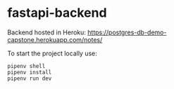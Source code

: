 # fastapi-backend

Backend hosted in Heroku: https://postgres-db-demo-capstone.herokuapp.com/notes/

To start the project locally use:
```
pipenv shell
pipenv install
pipenv run dev
